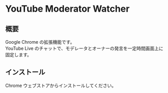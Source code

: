 # YouTube Moderator Watcher

## 概要
Google Chrome の拡張機能です。  
YouTube Live のチャットで、モデレータとオーナーの発言を一定時間画面上に固定します。

## インストール
Chrome ウェブストアからインストールしてください。
